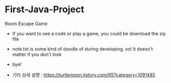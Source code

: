 # First-Java-Project
Room Escape Game

- If you want to see a code or play a game, you could be download the zip file
- note.txt is some kind of doodle of during developing. so! It doesn't matter if you don't look
- bye!

- 기타 상세 설명 : https://turtlemoon.tistory.com/65?category=1091485

